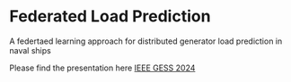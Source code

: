 # Federated Load Prediction
 A federtaed learning approach for distributed generator load prediction in naval ships

 Please find the presentation here [IEEE GESS 2024](https://temple-university-cfl.github.io/federated-load-prediction/Quartos_presentation)
